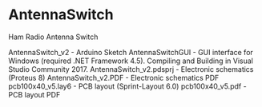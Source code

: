 # AntennaSwitch
Ham Radio Antenna Switch


AntennaSwitch_v2 - Arduino Sketch
AntennaSwitchGUI - GUI interface for Windows (required .NET Framework 4.5). Compiling and Building in Visual Studio Community 2017.
AntennaSwitch_v2.pdsprj - Electronic schematics (Proteus 8)
AntennaSwitch_v2.PDF - Electronic schematics PDF
pcb100x40_v5.lay6 - PCB layout (Sprint-Layout 6.0)
pcb100x40_v5.pdf - PCB layout PDF